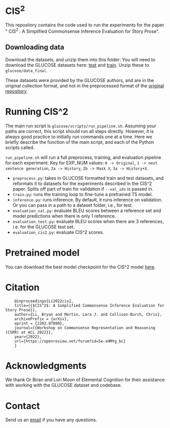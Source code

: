# $\text{CIS}^2$

This repository contains the code used to run the experiments for the paper " $\text{CIS}^2$ : A Simplified Commonsense Inference Evaluation for Story Prose".


## Downloading data
Download the datasets, and unzip them into this folder:
You will need to download the GLUCOSE datasets here: [test](https://drive.google.com/file/d/134C7w3fNvzsUbLvjnhdatYraTwcfeqDw/view?usp=sharing) and [train](https://drive.google.com/file/d/119C50en6LvOBjhyFMBdEX2QRcbKbwiQg/view?usp=sharing).
Unzip these to `glucose/data_final`.

These datasets were provided by the GLUCOSE authors, and are in the original collection format, and not in the preprocessed format of the [original repository](https://github.com/ElementalCognition/glucose).

# Running CIS^2
The main run script is `glucose/scripts/run_pipeline.sh`. Assuming your paths are correct, this script should run all steps directly. However, it is always good practice to initially run commands one at a time. Here we briefly describe the function of the main script, and each of the Python scripts called.

`run_pipeline.sh` will run a full preprocess, training, and evaluation pipeline for each experiment. Key for EXP_NUM values: `0 -> Original`, `1 -> next sentence generation`, `2a -> History`, `2b -> Mask X`, `3a -> History+X`.

* `preprocess.py`: takes in GLUCOSE formatted train and test datasets, and reformats it to datasets for the experiments described in the CIS^2 paper. Splits off part of train for validation if `--val_ids` is passed in.
* `train.py`: runs the training loop to fine-tune a pretrained T5 model.
* `inference.py`: runs inference. By default, it runs inference on validation. Or you can pass in a path to a dataset folder, i.e., for test.
* `evaluation_val.py`: evaluate BLEU scores between a reference set and model predictions when there is only 1 reference.
* `evaluation_test.py`: evaluate BLEU scores when there are 3 references, i.e. for the GLUCOSE test set.
* `evaluation_cis2.py`: evaluate CIS^2 scores.

# Pretrained model
You can download the best model checkpoint for the CIS^2 model [here](https://drive.google.com/file/d/1rxw2r-DzTW_NcAlUGP874plZWQ4yYDwT/view?usp=sharing).

# Citation
```
    @inproceedings{Li2022cis2,
    title={{$CIS^2$: A Simplified Commonsense Inference Evaluation for Story Prose}},
    author={Li, Bryan and Martin, Lara J. and Callison-Burch, Chris},
    archivePrefix = {arXiv},
    eprint = {2202.07880},
    journal={{Workshop on Commonsense Representation and Reasoning (CSRR) at ACL 2022}},
    year={2022},
    url={https://openreview.net/forum?id=Se-xHMYg_bc}
    }
```

# Acknowledgments
We thank Or Biran and Lori Moon of Elemental Cognition for their assistance with working with the GLUCOSE dataset and codebase.

# Contact
Send us an [email](mailto:bryanli@seas.upenn.edu) if you have any questions.
